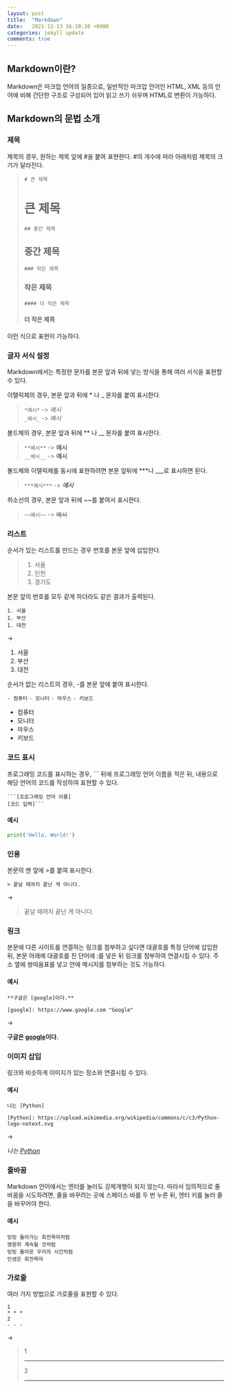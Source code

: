 ```yaml
---
layout: post
title:  "Markdown"
date:   2021-12-13 16:28:30 +0900
categories: jekyll update
comments: true
---
```


## Markdown이란?
Markdown은 마크업 언어의 일종으로, 일반적인 마크업 언어인 HTML, XML 등의 언어에 비해 간단한 구조로 구성되어 있어 
읽고 쓰기 쉬우며 HTML로 변환이 가능하다.  

## Markdown의 문법 소개
### 제목
제목의 경우, 원하는 제목 앞에 #을 붙여 표현한다. #의 개수에 따라 아래처럼 제목의 크기가 달라진다.

>```# 큰 제목```
># 큰 제목
>```## 중간 제목```
>## 중간 제목
>```### 작은 제목```
>### 작은 제목
>````#### 더 작은 제목````
>#### 더 작은 제목

이런 식으로 표현이 가능하다.

### 글자 서식 설정

Markdown에서는 특정한 문자를 본문 앞과 뒤에 넣는 방식을 통해 여러 서식을 표현할 수 있다.

이탤릭체의 경우, 본문 앞과 뒤에 * 나 _ 문자를 붙여 표시한다.
>```*예시*``` -> *예시*\
```_예시_``` -> _예시_

볼드체의 경우, 본문 앞과 뒤에 ** 나 __ 문자를 붙여 표시한다.
>```**예시**``` -> **예시**\
```__예시__```  -> __예시__

볼드체와 이탤릭체를 동시에 표현하려면 본문 앞뒤에 ***나 ___로 표시하면 된다.
>```***예시***``` -> ***예시***

취소선의 경우, 본문 앞과 뒤에 ~~를 붙여서 표시한다.
>```~~예시~~``` -> ~~예시~~

### 리스트
순서가 있는 리스트를 만드는 경우 번호를 본문 앞에 삽입한다.
>1. 서울
>2. 인천
>3. 경기도

본문 앞의 번호를 모두 같게 하더라도 같은 결과가 출력된다.
```
1. 서울
1. 부산
1. 대전
```
->
1. 서울
1. 부산
1. 대전

순서가 없는 리스트의 경우, -를 본문 앞에 붙여 표시한다.

```- 컴퓨터``` ```- 모니터``` ```- 마우스``` ```- 키보드```
- 컴퓨터
- 모니터
- 마우스
- 키보드

### 코드 표시
프로그래밍 코드를 표시하는 경우, ``` 뒤에 프로그래밍 언어 이름을 적은 뒤, 내용으로 해당 언어의 코드를 작성하여 표현할 수 있다.
```
```[프로그래밍 언어 이름]
[코드 입력]```
```
#### 예시

```python
print('Hello, World!')
```

### 인용
본문의 맨 앞에 >를 붙여 표시한다.

```> 끝날 때까지 끝난 게 아니다.```

->

> 끝날 때까지 끝난 게 아니다.

### 링크
본문에 다른 사이트를 연결하는 링크를 첨부하고 싶다면 대괄호를 특정 단어에 삽입한 뒤,
본문 아래에 대괄호를 친 단어에 :를 넣은 뒤 링크를 첨부하여 연결시킬 수 있다.
주소 옆에 쌍따옴표를 넣고 안에 메시지를 첨부하는 것도 가능하다. 
#### 예시
```
**구글은 [google]이다.**
 
[google]: https://www.google.com "Google"
```
->

**구글은 [google]이다.**
 
[google]: https://www.google.com "Google"

### 이미지 삽입
링크와 비슷하게 이미지가 있는 장소와 연결시킬 수 있다.

#### 예시

```
나는 [Python]

[Python]: https://upload.wikimedia.org/wikipedia/commons/c/c3/Python-logo-notext.svg
```

->

_나는 [Python]_

[Python]: https://upload.wikimedia.org/wikipedia/commons/c/c3/Python-logo-notext.svg

### 줄바꿈
Markdown 언어에서는 엔터를 눌러도 강제개행이 되지 않는다. 따라서 임의적으로 줄바꿈을 시도하려면,
줄을 바꾸려는 곳에 스페이스 바를 두 번 누른 뒤, 엔터 키를 눌러 줄을 바꾸어야 한다.

#### 예시

```
빙빙 돌아가는 회전목마처럼
영원히 계속될 것처럼
빙빙 돌아온 우리의 시간처럼
인생은 회전목마
```

### 가로줄 
여러 가지 방법으로 가로줄을 표현할 수 있다.
```
1
* * *
2
- - -
```

->

>1
>* * *
>2
>- - -